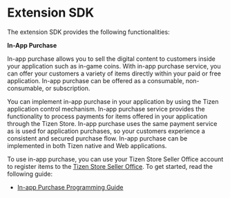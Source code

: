 # Extension SDK

The extension SDK provides the following functionalities:

**In-App Purchase**

In-app purchase allows you to sell the digital content to customers inside your application such as in-game coins. With in-app purchase service, you can offer your customers a variety of items directly within your paid or free application. In-app purchase can be offered as a consumable, non-consumable, or subscription.

You can implement in-app purchase in your application by using the Tizen application control mechanism. In-app purchase service provides the functionality to process payments for items offered in your application through the Tizen Store. In-app purchase uses the same payment service as is used for application purchases, so your customers experience a consistent and secured purchase flow. In-app purchase can be implemented in both Tizen native and Web applications.

To use in-app purchase, you can use your Tizen Store Seller Office account to register items to the [Tizen Store Seller Office](http://seller.tizenstore.com/). To get started, read the following guide:

- [In-app Purchase Programming Guide](in-app-purchase.md)
